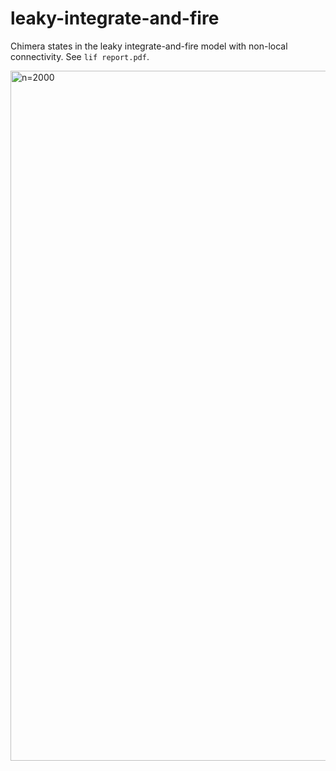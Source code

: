 # leaky-integrate-and-fire
Chimera states in the leaky integrate-and-fire model with non-local connectivity. See `lif report.pdf`.

<img width="1104" alt="n=2000" src="https://user-images.githubusercontent.com/62244020/212021749-e3c8e26c-b2b4-41c8-afa3-2c3618ea12ac.png">
